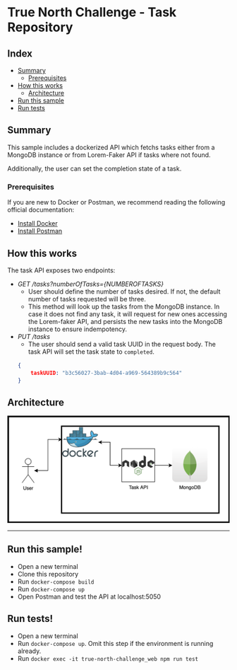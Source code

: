 # True North Challenge - Task Repository

## Index

- [Summary](#summary)
  - [Prerequisites](#prerequisites)
- [How this works](#how-this-works)
    - [Architecture](#architecture)
- [Run this sample](#run-this-sample)
- [Run tests](#run-tests)

## Summary

This sample includes a dockerized API which fetchs tasks either from a MongoDB instance or from Lorem-Faker API if tasks where not found.

Additionally, the user can set the completion state of a task.

### Prerequisites

If you are new to Docker or Postman, we recommend reading the following official documentation:

- [Install Docker](https://www.docker.com/products/docker-desktop)
- [Install Postman](https://www.postman.com/downloads/)

## How this works

The task API exposes two endpoints:
- *GET /tasks?numberOfTasks={NUMBEROFTASKS}*
    - User should define the number of tasks desired. If not, the default number of tasks requested will be three.
    - This method will look up the tasks from the MongoDB instance. In case it does not find any task, it will request for new ones accessing the Lorem-faker API, and persists the new tasks into the MongoDB instance to ensure indempotency.
- *PUT /tasks*
    - The user should send a valid task UUID in the request body. The task API will set the task state to `completed`.
    ``` json
    {
        taskUUID: "b3c56027-3bab-4d04-a969-564389b9c564"
    }
    ```

## Architecture

![Diagram](./img/diagram.png)

---

## Run this sample!
- Open a new terminal
- Clone this repository
- Run `docker-compose build`
- Run `docker-compose up`
- Open Postman and test the API at localhost:5050

## Run tests!
- Open a new terminal
- Run `docker-compose up`. Omit this step if the environment is running already.
- Run `docker exec -it true-north-challenge_web npm run test`


